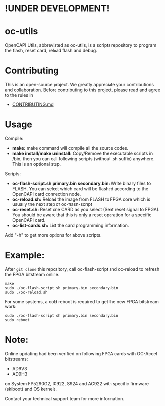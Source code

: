 # !UNDER DEVELOPMENT!

# oc-utils
OpenCAPI Utils, abbreviated as oc-utils, is a scripts repository to program the flash, reset card, reload flash and debug.

# Contributing
This is an open-source project. We greatly appreciate your contributions and collaboration.
Before contributing to this project, please read and agree to the rules in
* [CONTRIBUTING.md](CONTRIBUTING.md)

# Usage
Compile:

* **make:** make command will compile all the source codes.
* **make install/make uninstall:** Copy/Remove the executable scripts in /bin, then you can call following scripts (without .sh suffix) anywhere. This is an optional step.

Scripts:

* **oc-flash-script.sh primary.bin secondary.bin:** Write binary files to FLASH. You can select which card will be flashed according to the OpenCAPI card connection node.
* **oc-reload.sh:** Reload the image from FLASH to FPGA core which is usually the next step of oc-flash-script
* **oc-reset.sh:** Reset one CARD as you select (Sent reset signal to FPGA). You should be aware that this is only a reset operation for a specific OpenCAPI card.
* **oc-list-cards.sh:** List the card programming information. 

Add "-h" to get more options for above scripts.

# Example:
After `git clone` this repository, call oc-flash-script and oc-reload to refresh the FPGA bitstream online. 

```
make
sudo ./oc-flash-script.sh primary.bin secondary.bin
sudo ./oc-reload.sh
```

For some systems, a cold reboot is required to get the new FPGA bitstream work:
```
sudo ./oc-flash-script.sh primary.bin secondary.bin
sudo reboot
```

# Note: 

Online updating had been verified on following FPGA cards with OC-Accel bitstreams:

* AD9V3
* AD9H3

on System FP5290G2, IC922, S924 and AC922 with specific firmware (skiboot) and OS kernels. 

Contact your technical support team for more information.



